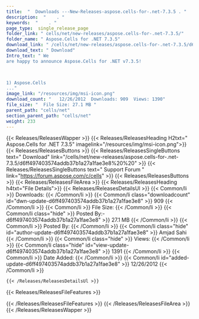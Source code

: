 ```yaml
---
title:  "  Downloads ---New-Releases-aspose.cells-for-.net-7.3.5 . " 
description:  "    . " 
keywords:  "    . " 
page_type:  single_release_page
folder_link: " cells/net/new-releases/aspose.cells-for-.net-7.3.5/"
folder_name: " Aspose.Cells for .NET 7.3.5"
download_link: " /cells/net/new-releases/aspose.cells-for-.net-7.3.5/d6ff497403574addb37b1a27a1fae3e8"
download_text: " Download"
Intro_text: " We
are happy to announce Aspose.Cells for .NET v7.3.5!

 

1) Aspose.Cells
..."
image_link: "/resources/img/msi-icon.png"
download_count: "   12/26/2012  Downloads: 909  Views: 1390"
file_size: "  File Size: 27.1 MB "
parent_path: "cells/net"
section_parent_path: "cells/net"
weight: 233 
---
```


{{< Releases/ReleasesWapper >}}
  {{< Releases/ReleasesHeading H2txt=" Aspose.Cells for .NET 7.3.5" imagelink="/resources/img/msi-icon.png">}}
  {{< Releases/ReleasesButtons >}}
    {{< Releases/ReleasesSingleButtons text=" Download" link="/cells/net/new-releases/aspose.cells-for-.net-7.3.5/d6ff497403574addb37b1a27a1fae3e8%20%20" >}}
    {{< Releases/ReleasesSingleButtons text=" Support Forum " link="https://forum.aspose.com/c/cells" >}}
  {{< Releases/ReleasesButtons >}}
  {{< Releases/ReleasesFileArea >}}
    {{< Releases/ReleasesHeading h4txt="File Details">}}
    {{< Releases/ReleasesDetailsUl >}}
            {{< Common/li  >}} Downloads: {{< /Common/li >}} 
      {{< Common/li class="downloadcount" id="dwn-update-d6ff497403574addb37b1a27a1fae3e8" >}} 909 {{< /Common/li >}} 
      {{< Common/li  >}} File Size: {{< /Common/li >}} 
      {{< Common/li  class="hide" >}} Posted By:-d6ff497403574addb37b1a27a1fae3e8" >}} 27.1 MB {{< /Common/li >}} 
      {{< Common/li  >}} Posted By: {{< /Common/li >}} 
      {{< Common/li class="hide" id="author-update-d6ff497403574addb37b1a27a1fae3e8" >}} Amjad Sahi {{< /Common/li >}} 
      {{< Common/li class="hide"  >}} Views: {{< /Common/li >}} 
      {{< Common/li class="hide" id="view-update-d6ff497403574addb37b1a27a1fae3e8" >}} 1391 {{< /Common/li >}} 
      {{< Common/li  >}} Date Added: {{< /Common/li >}} 
      {{< Common/li id="added-update-d6ff497403574addb37b1a27a1fae3e8" >}} 12/26/2012 {{< /Common/li >}} 

    {{< /Releases/ReleasesDetailsUl >}}

  {{< Releases/ReleasesFileFeatures >}}
      
  {{< /Releases/ReleasesFileFeatures >}}
 {{< /Releases/ReleasesFileArea >}}
{{< /Releases/ReleasesWapper >}}


